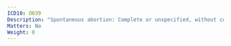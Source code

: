 ```yaml
---
ICD10: O039
Description: "Spontaneous abortion: Complete or unspecified, without complication"
Matters: No
Weight: 0
---
```


